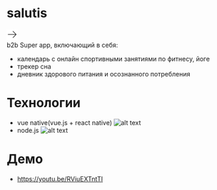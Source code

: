 # salutis
![alt text](https://github.com/timur612/salutis/blob/main/assets/ArrowLeftOutline.png)
<br>
b2b Super app, включающий в себя:
* календарь с онлайн спортивными занятиями по фитнесу, йоге
* трекер сна
* дневник здорового питания и осознанного потребления

# Технологии
* vue native(vue.js + react native) ![alt text](https://vuejs.org/images/logo.png) <br>
* node.js ![alt text](https://upload.wikimedia.org/wikipedia/commons/d/d9/Node.js_logo.svg)

# Демо
* https://youtu.be/RViuEXTntTI
